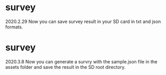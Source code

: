 # survey
2020.2.29  Now you can save survey result in your SD card  in txt and json formats.
# survey
2020.3.8 Now you can generate a survry with the sample.json file in the assets folder and save the result in the SD root directory.
